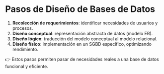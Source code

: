 # Pasos de Diseño de Bases de Datos

1. **Recolección de requerimientos**: identificar necesidades de usuarios y procesos.
2. **Diseño conceptual**: representación abstracta de datos (modelo ER).
3. **Diseño lógico**: traducción del modelo conceptual al modelo relacional.
4. **Diseño físico**: implementación en un SGBD específico, optimizando rendimiento.

👉 Estos pasos permiten pasar de necesidades reales a una base de datos funcional y eficiente.
